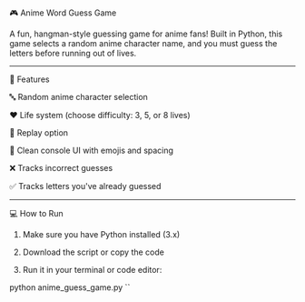 🎮 Anime Word Guess Game

A fun, hangman-style guessing game for anime fans! Built in Python, this game selects a random anime character name, and you must guess the letters before running out of lives.


---

🧠 Features

🔤 Random anime character selection

❤️ Life system (choose difficulty: 3, 5, or 8 lives)

🔁 Replay option

📜 Clean console UI with emojis and spacing

❌ Tracks incorrect guesses

✅ Tracks letters you've already guessed



---

💻 How to Run

1. Make sure you have Python installed (3.x)


2. Download the script or copy the code


3. Run it in your terminal or code editor:



python anime_guess_game.py
``

